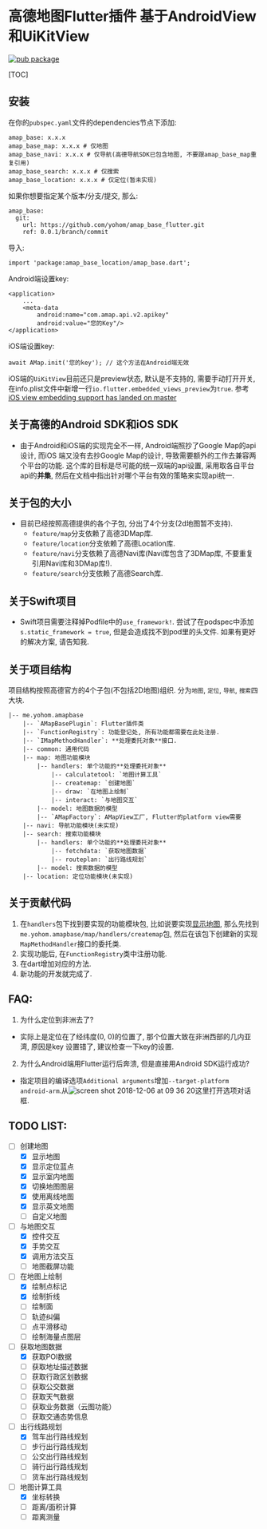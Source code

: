 # 高德地图Flutter插件 基于AndroidView和UiKitView

[![pub package](https://img.shields.io/pub/v/amap_base.svg)](https://pub.Flutter-io.cn/packages/amap_base)

[TOC]

## 安装
在你的`pubspec.yaml`文件的dependencies节点下添加:
```
amap_base: x.x.x
amap_base_map: x.x.x # 仅地图
amap_base_navi: x.x.x # 仅导航(高德导航SDK已包含地图, 不要跟amap_base_map重复引用)
amap_base_search: x.x.x # 仅搜索
amap_base_location: x.x.x # 仅定位(暂未实现)
```
如果你想要指定某个版本/分支/提交, 那么:
```
amap_base:
  git:
    url: https://github.com/yohom/amap_base_flutter.git
    ref: 0.0.1/branch/commit
```
导入:
```
import 'package:amap_base_location/amap_base.dart';
```
Android端设置key:
```
<application>
    ...
    <meta-data
        android:name="com.amap.api.v2.apikey"
        android:value="您的Key"/>
</application>
```
iOS端设置key:
```
await AMap.init('您的key'); // 这个方法在Android端无效
```
iOS端的`UiKitView`目前还只是preview状态, 默认是不支持的, 需要手动打开开关, 在info.plist文件中新增一行`io.flutter.embedded_views_preview`为`true`. 参考[iOS view embedding support has landed on master](https://github.com/Flutter/Flutter/issues/19030#issuecomment-437534853)

## 关于高德的Android SDK和iOS SDK
- 由于Android和iOS端的实现完全不一样, Android端照抄了Google Map的api设计, 而iOS
端又没有去抄Google Map的设计, 导致需要额外的工作去兼容两个平台的功能. 这个库的目标是尽可能的统一双端的api设置, 采用取各自平台api的**并集**, 然后在文档中指出针对哪个平台有效的策略来实现api统一.

## 关于包的大小
- 目前已经按照高德提供的各个子包, 分出了4个分支(2d地图暂不支持).
    - `feature/map`分支依赖了高德3DMap库.
    - `feature/location`分支依赖了高德Location库.
    - `feature/navi`分支依赖了高德Navi库(Navi库包含了3DMap库, 不要重复引用Navi库和3DMap库!).
    - `feature/search`分支依赖了高德Search库.

## 关于Swift项目
- Swift项目需要注释掉Podfile中的`use_framework!`. 尝试了在podspec中添加`s.static_framework = true`, 但是会造成找不到pod里的头文件. 如果有更好的解决方案, 请告知我.

## 关于项目结构
项目结构按照高德官方的4个子包(不包括2D地图)组织. 分为`地图`, `定位`, `导航`, `搜索`四大块.

    |-- me.yohom.amapbase
        |-- `AMapBasePlugin`: Flutter插件类
        |-- `FunctionRegistry`: 功能登记处, 所有功能都需要在此处注册.
        |-- `IMapMethodHandler`: **处理委托对象**接口.
        |-- common: 通用代码
        |-- map: 地图功能模块
            |-- handlers: 单个功能的**处理委托对象**
                |-- calculatetool: `地图计算工具`
                |-- createmap: `创建地图`
                |-- draw: `在地图上绘制`
                |-- interact: `与地图交互`
            |-- model: 地图数据的模型
            |-- `AMapFactory`: AMapView工厂, Flutter的platform view需要
        |-- navi: 导航功能模块(未实现)
        |-- search: 搜索功能模块
            |-- handlers: 单个功能的**处理委托对象**
                |-- fetchdata: `获取地图数据`
                |-- routeplan: `出行路线规划`
            |-- model: 搜索数据的模型
        |-- location: 定位功能模块(未实现)

## 关于贡献代码
1. 在`handlers`包下找到要实现的功能模块包, 比如说要实现[显示地图](https://lbs.amap.com/api/android-sdk/guide/create-map/show-map), 那么先找到`me.yohom.amapbase/map/handlers/createmap`包, 然后在该包下创建新的实现`MapMethodHandler`接口的委托类.
2. 实现功能后, 在`FunctionRegistry`类中注册功能.
3. 在dart增加对应的方法.
4. 新功能的开发就完成了.

## FAQ:
1. 为什么定位到非洲去了?
- 实际上是定位在了经纬度(0, 0)的位置了, 那个位置大致在非洲西部的几内亚湾, 原因是key
设置错了, 建议检查一下key的设置.
2. 为什么Android端用Flutter运行后奔溃, 但是直接用Android SDK运行成功?
- 指定项目的编译选项`Additional arguments`增加`--target-platform android-arm`.从![screen shot 2018-12-06 at 09 36 20](https://user-images.githubusercontent.com/10418364/49555454-e9c19f00-f93a-11e8-928b-6c3780b81f20.png)这里打开选项对话框.

## TODO LIST:
* [ ] 创建地图
    * [x] 显示地图
    * [x] 显示定位蓝点
    * [x] 显示室内地图
    * [x] 切换地图图层
    * [x] 使用离线地图
    * [x] 显示英文地图
    * [ ] 自定义地图
* [ ] 与地图交互
    * [x] 控件交互
    * [x] 手势交互
    * [x] 调用方法交互
    * [ ] 地图截屏功能
* [ ] 在地图上绘制
    * [x] 绘制点标记
    * [x] 绘制折线
    * [ ] 绘制面
    * [ ] 轨迹纠偏
    * [ ] 点平滑移动
    * [ ] 绘制海量点图层
* [ ] 获取地图数据
    * [x] 获取POI数据
    * [ ] 获取地址描述数据
    * [ ] 获取行政区划数据
    * [ ] 获取公交数据
    * [ ] 获取天气数据
    * [ ] 获取业务数据（云图功能）
    * [ ] 获取交通态势信息
* [ ] 出行线路规划
    * [x] 驾车出行路线规划
    * [ ] 步行出行路线规划
    * [ ] 公交出行路线规划
    * [ ] 骑行出行路线规划
    * [ ] 货车出行路线规划
* [ ] 地图计算工具
    * [x] 坐标转换
    * [ ] 距离/面积计算
    * [ ] 距离测量